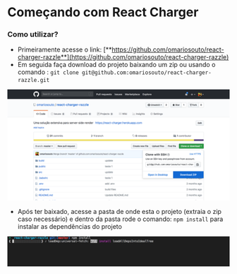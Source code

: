 # Começando com React Charger

### Como utilizar?

* Primeiramente acesse o link: [**https://github.com/omariosouto/react-charger-razzle**](https://github.com/omariosouto/react-charger-razzle)
* Em seguida faça download do projeto baixando um zip ou usando o comando : `git clone git@github.com:omariosouto/react-charger-razzle.git` 

![Imagem da &#xE1;rea de download de projetos do GitHub](.gitbook/assets/image.png)

* Após ter baixado, acesse a pasta de onde esta o projeto \(extraia o zip caso necessário\) e dentro da pasta rode o comando: `npm install` para instalar as dependências do projeto

![Comando npm install rodando no terminal](.gitbook/assets/image%20%281%29.png)



